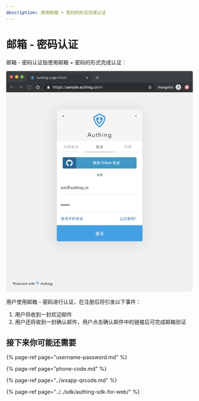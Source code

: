 ```yaml
---
description: 使用邮箱 + 密码的形式完成认证
---
```


# 邮箱 - 密码认证

邮箱 - 密码认证指使用邮箱 + 密码的形式完成认证：

![&#x4E00;&#x4E2A;&#x4F7F;&#x7528;&#x90AE;&#x7BB1;&#x8BA4;&#x8BC1;&#x7684;&#x793A;&#x4F8B;](../../.gitbook/assets/image%20%28183%29.png)

用户使用邮箱 - 密码进行认证，在注册后将引发以下事件：

1. 用户将收到一封欢迎邮件
2. 用户还将收到一封确认邮件，用户点击确认邮件中的链接后可完成邮箱验证

## 接下来你可能还需要

{% page-ref page="username-password.md" %}

{% page-ref page="phone-code.md" %}

{% page-ref page="../wxapp-qrcode.md" %}

{% page-ref page="../../sdk/authing-sdk-for-web/" %}


